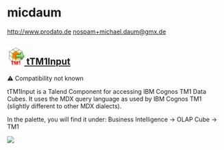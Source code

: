 # micdaum
  <http://www.prodato.de>
  <nospam+michael.daum@gmx.de>

## <a href='./components/tTM1Input/readme.md'><img src='./components/tTM1Input/logo.jpg' width='40' height='40'> tTM1Input</a>
 :warning: Compatibility not known

tTM1Input is a Talend Component for accessing IBM Cognos TM1 Data Cubes. It uses the MDX query language as used by IBM Cognos TM1 (slightly different to other MDX dialects).

In the palette, you will find it under:
Business Intelligence -> OLAP Cube -> TM1



<img src='./components/tTM1Input/sample.jpg'>
